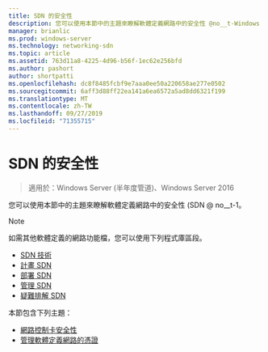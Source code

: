 ```yaml
---
title: SDN 的安全性
description: 您可以使用本節中的主題來瞭解軟體定義網路中的安全性 @no__t-Windows Server 2016 Datacenter 中的 0SDN @ no__t-1。
manager: brianlic
ms.prod: windows-server
ms.technology: networking-sdn
ms.topic: article
ms.assetid: 763d11a8-4225-4d96-b56f-1ec62e256bfd
ms.author: pashort
author: shortpatti
ms.openlocfilehash: dc8f8485fcbf9e7aaa0ee50a220658ae277e0502
ms.sourcegitcommit: 6aff3d88ff22ea141a6ea6572a5ad8dd6321f199
ms.translationtype: MT
ms.contentlocale: zh-TW
ms.lasthandoff: 09/27/2019
ms.locfileid: "71355715"
---
```

# <a name="security-for-sdn"></a>SDN 的安全性

>適用於：Windows Server (半年度管道)、Windows Server 2016

您可以使用本節中的主題來瞭解軟體定義網路中的安全性 \(SDN @ no__t-1。

>[!Note]
>如需其他軟體定義的網路功能檔，您可以使用下列程式庫區段。
>
> - [SDN 技術](../technologies/Software-Defined-Networking-Technologies.md)  
> - [計畫 SDN](../plan/Plan-Software-Defined-Networking.md) 
> - [部署 SDN](../deploy/Deploy-Software-Defined-Networking.md)  
> - [管理 SDN](../manage/manage-sdn.md)  
> - [疑難排解 SDN](../troubleshoot/Troubleshoot-Software-Defined-Networking.md)

本節包含下列主題：

- [網路控制卡安全性](nc-security.md)
- [管理軟體定義網路的憑證](sdn-manage-certs.md)